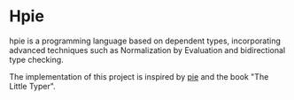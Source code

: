 # Hpie

hpie is a programming language based on dependent types, incorporating advanced techniques such as Normalization by Evaluation and bidirectional type checking. 

The implementation of this project is inspired by [pie](https://github.com/the-little-typer/pie) and the book "The Little Typer".